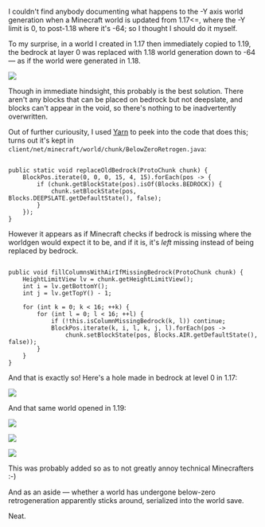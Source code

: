 I couldn't find anybody documenting what happens to the -Y axis world generation when a
Minecraft world is updated from 1.17<=, where the -Y limit is 0, to post-1.18 where it's
-64; so I thought I should do it myself.

To my surprise, in a world I created in 1.17 then immediately copied to 1.19, the bedrock
at layer 0 was replaced with 1.18 world generation down to -64 — as if the world were generated
in 1.18.

![](/img/1.18_bedrock_ow.png)

Though in immediate hindsight, this probably is the best solution. There aren't any blocks that
can be placed on bedrock but not deepslate, and blocks can't appear in the void, so there's
nothing to be inadvertently overwritten.

Out of further curiousity, I used [Yarn](https://github.com/FabricMC/yarn) to
peek into the code that does this; turns out it's kept in `client/net/minecraft/world/chunk/BelowZeroRetrogen.java`:

<pre><code class="language-java">
public static void replaceOldBedrock(ProtoChunk chunk) {
    BlockPos.iterate(0, 0, 0, 15, 4, 15).forEach(pos -> {
        if (chunk.getBlockState(pos).isOf(Blocks.BEDROCK)) {
            chunk.setBlockState(pos, Blocks.DEEPSLATE.getDefaultState(), false);
        }
    });
}
</code></pre>

However it appears as if Minecraft checks if bedrock is missing where the worldgen would expect
it to be, and if it is, it's _left_ missing instead of being replaced by bedrock.

<pre><code class="language-java">
public void fillColumnsWithAirIfMissingBedrock(ProtoChunk chunk) {
    HeightLimitView lv = chunk.getHeightLimitView();
    int i = lv.getBottomY();
    int j = lv.getTopY() - 1;

    for (int k = 0; k < 16; ++k) {
        for (int l = 0; l < 16; ++l) {
            if (!this.isColumnMissingBedrock(k, l)) continue;
            BlockPos.iterate(k, i, l, k, j, l).forEach(pos ->
                chunk.setBlockState(pos, Blocks.AIR.getDefaultState(), false));
        }
    }
}
</code></pre>

And that is exactly so! Here's a hole made in bedrock at level 0 in 1.17:

![](/img/1.17_hole.png)

And that same world opened in 1.19:

![](/img/1.18_level_zero_hole.png)

![](/img/1.18_hole_look_down.png)

![](/img/1.18_kept_hole.png)

This was probably added so as to not greatly annoy technical Minecrafters :-)

And as an aside — whether a world has undergone below-zero retrogeneration apparently sticks around,
serialized into the world save.

Neat.
